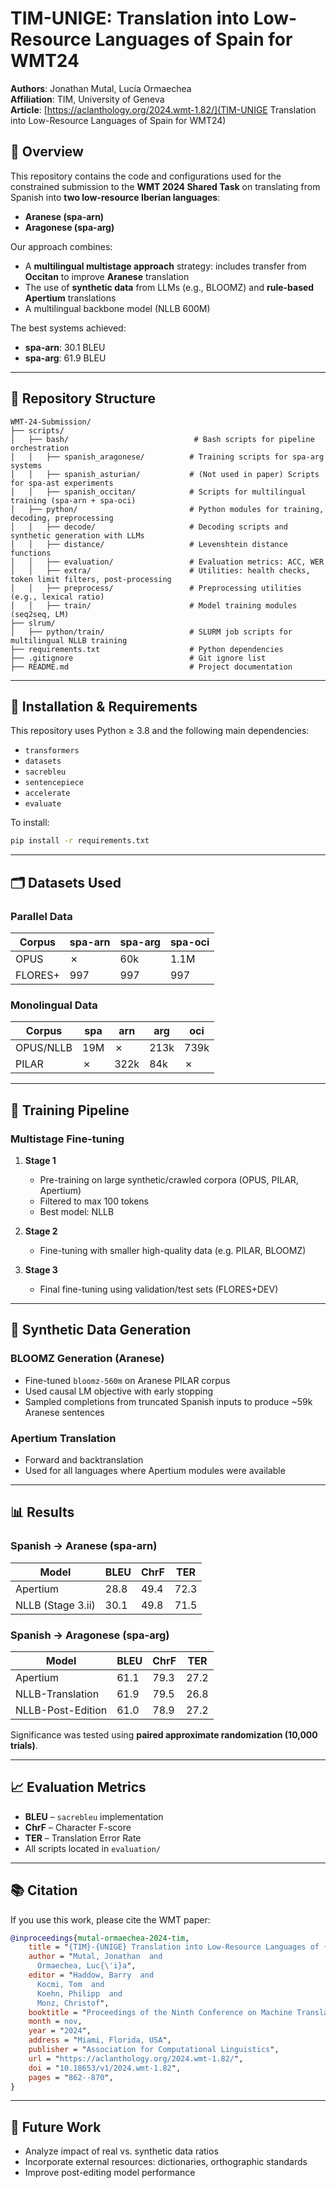 # TIM-UNIGE: Translation into Low-Resource Languages of Spain for WMT24

**Authors**: Jonathan Mutal, Lucía Ormaechea  
**Affiliation**: TIM, University of Geneva  
**Article**: [https://aclanthology.org/2024.wmt-1.82/](TIM-UNIGE Translation into Low-Resource Languages of Spain for WMT24)

## 📝 Overview

This repository contains the code and configurations used for the constrained submission to the **WMT 2024 Shared Task** on translating from Spanish into **two low-resource Iberian languages**:  
- **Aranese (spa-arn)**  
- **Aragonese (spa-arg)**  

Our approach combines:
- A **multilingual multistage approach** strategy: includes transfer from **Occitan** to improve **Aranese** translation
- The use of **synthetic data** from LLMs (e.g., BLOOMZ) and **rule-based Apertium** translations  
- A multilingual backbone model (NLLB 600M)  

The best systems achieved:
- **spa-arn**: 30.1 BLEU  
- **spa-arg**: 61.9 BLEU  

---

## 📂 Repository Structure

```
WMT-24-Submission/
├── scripts/
│   ├── bash/                            # Bash scripts for pipeline orchestration
│   │   ├── spanish_aragonese/          # Training scripts for spa-arg systems
│   │   ├── spanish_asturian/           # (Not used in paper) Scripts for spa-ast experiments
│   │   ├── spanish_occitan/            # Scripts for multilingual training (spa-arn + spa-oci)
│   ├── python/                         # Python modules for training, decoding, preprocessing
│   │   ├── decode/                     # Decoding scripts and synthetic generation with LLMs
│   │   ├── distance/                   # Levenshtein distance functions
│   │   ├── evaluation/                 # Evaluation metrics: ACC, WER
│   │   ├── extra/                      # Utilities: health checks, token limit filters, post-processing
│   │   ├── preprocess/                 # Preprocessing utilities (e.g., lexical ratio)
│   │   ├── train/                      # Model training modules (seq2seq, LM)
├── slrum/
│   ├── python/train/                   # SLURM job scripts for multilingual NLLB training
├── requirements.txt                    # Python dependencies
├── .gitignore                          # Git ignore list
├── README.md                           # Project documentation
```

---

## 🔧 Installation & Requirements

This repository uses Python ≥ 3.8 and the following main dependencies:
- `transformers`
- `datasets`
- `sacrebleu`
- `sentencepiece`
- `accelerate`
- `evaluate`

To install:
```bash
pip install -r requirements.txt
```

---

## 🗂️ Datasets Used

### Parallel Data
| Corpus         | spa-arn | spa-arg | spa-oci |
|----------------|---------|---------|---------|
| OPUS           | ✗       | 60k     | 1.1M    |
| FLORES+        | 997     | 997     | 997     |

### Monolingual Data
| Corpus         | spa     | arn     | arg     | oci     |
|----------------|---------|---------|---------|---------|
| OPUS/NLLB      | 19M     | ✗       | 213k    | 739k    |
| PILAR          | ✗       | 322k    | 84k     | ✗       |

---

## 🧪 Training Pipeline

### Multistage Fine-tuning

1. **Stage 1**  
   - Pre-training on large synthetic/crawled corpora (OPUS, PILAR, Apertium)
   - Filtered to max 100 tokens
   - Best model: NLLB

2. **Stage 2**  
   - Fine-tuning with smaller high-quality data (e.g. PILAR, BLOOMZ)

3. **Stage 3**  
   - Final fine-tuning using validation/test sets (FLORES+DEV)

---

## 🧠 Synthetic Data Generation

### BLOOMZ Generation (Aranese)
- Fine-tuned `bloomz-560m` on Aranese PILAR corpus
- Used causal LM objective with early stopping
- Sampled completions from truncated Spanish inputs to produce ~59k Aranese sentences

### Apertium Translation
- Forward and backtranslation
- Used for all languages where Apertium modules were available

---

## 📊 Results

### Spanish → Aranese (spa-arn)

| Model               | BLEU | ChrF | TER  |
|---------------------|------|------|------|
| Apertium            | 28.8 | 49.4 | 72.3 |
| NLLB (Stage 3.ii)   | 30.1 | 49.8 | 71.5 |

### Spanish → Aragonese (spa-arg)

| Model                  | BLEU | ChrF | TER  |
|------------------------|------|------|------|
| Apertium               | 61.1 | 79.3 | 27.2 |
| NLLB-Translation       | 61.9 | 79.5 | 26.8 |
| NLLB-Post-Edition      | 61.0 | 78.9 | 27.2 |

Significance was tested using **paired approximate randomization (10,000 trials)**.

---

## 📈 Evaluation Metrics

- **BLEU** – `sacrebleu` implementation  
- **ChrF** – Character F-score  
- **TER** – Translation Error Rate  
- All scripts located in `evaluation/`

---

## 📚 Citation

If you use this work, please cite the WMT paper:

```bibtex
@inproceedings{mutal-ormaechea-2024-tim,
    title = "{TIM}-{UNIGE} Translation into Low-Resource Languages of {S}pain for {WMT}24",
    author = "Mutal, Jonathan  and
      Ormaechea, Luc{\'i}a",
    editor = "Haddow, Barry  and
      Kocmi, Tom  and
      Koehn, Philipp  and
      Monz, Christof",
    booktitle = "Proceedings of the Ninth Conference on Machine Translation",
    month = nov,
    year = "2024",
    address = "Miami, Florida, USA",
    publisher = "Association for Computational Linguistics",
    url = "https://aclanthology.org/2024.wmt-1.82/",
    doi = "10.18653/v1/2024.wmt-1.82",
    pages = "862--870",
}
```

---

## 🧭 Future Work

- Analyze impact of real vs. synthetic data ratios  
- Incorporate external resources: dictionaries, orthographic standards  
- Improve post-editing model performance
